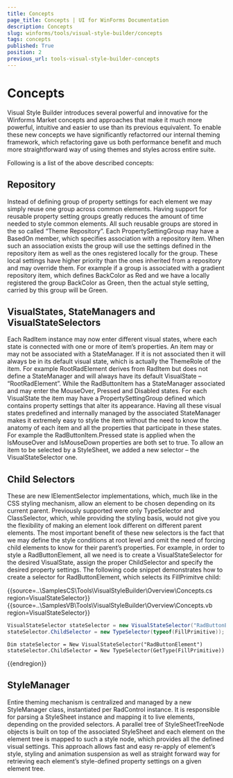 ```yaml
---
title: Concepts
page_title: Concepts | UI for WinForms Documentation
description: Concepts
slug: winforms/tools/visual-style-builder/concepts
tags: concepts
published: True
position: 2
previous_url: tools-visual-style-builder-concepts
---
```


# Concepts

Visual Style Builder introduces several powerful and innovative for the Winforms Market concepts and approaches that make it much more powerful, intuitive and easier to use than its previous equivalent. To enable these new concepts we have significantly refactorred our internal theming framework, which refactoring gave us both performance benefit and much more straightforward way of using themes and styles across entire suite.

Following is a list of the above described concepts:

## Repository

Instead of defining group of property settings for each element we may simply reuse one group across common elements. Having support for reusable property setting groups greatly reduces the amount of time needed to style common elements. All such reusable groups are stored in the so called “Theme Repository”. Each PropertySettingGroup may have a BasedOn member, which specifies association with a repository item. When such an association exists the group will use the settings defined in the repository item as well as the ones registered locally for the group. These local settings have higher priority than the ones inherited from a repository and may override them. For example if a group is associated with a gradient repository item, which defines BackColor as Red and we have a locally registered the group BackColor as Green, then the actual style setting, carried by this group will be Green.

## VisualStates, StateManagers and VisualStateSelectors

Each RadItem instance may now enter different visual states, where each state is connected with one or more of item’s properties. An item may or may not be associated with a StateManager. If it is not associated then it will always be in its default visual state, which is actually the ThemeRole of the item. For example RootRadElement derives from RadItem but does not define a StateManager and will always have its default VisualState – “RootRadElement”. While the RadButtonItem has a StateManager associated and may enter the MouseOver, Pressed and Disabled states. For each VisualState the item may have a PropertySettingGroup defined which contains property settings that alter its appearance. Having all these visual states predefined and internally managed by the associated StateManager makes it extremely easy to style the item without the need to know the anatomy of each item and all the properties that participate in these states. For example the RadButtonItem.Pressed state is applied when the IsMouseOver and IsMouseDown properties are both set to true. To allow an item to be selected by a StyleSheet, we added a new selector – the VisualStateSelector one.

## Child Selectors

These are new IElementSelector implementations, which, much like in the CSS styling mechanism, allow an element to be chosen depending on its current parent. Previously supported were only TypeSelector and ClassSelector, which, while providing the styling basis, would not give you the flexibility of making an element look different on different parent elements. The most important benefit of these new selectors is the fact that we may define the style conditions at root level and omit the need of forcing child elements to know for their parent’s properties. For example, in order to style a RadButtonElement, all we need is to create a VisualStateSelector for the desired VisualState, assign the proper ChildSelector and specify the desired property settings. The following code snippet demonstrates how to create a selector for RadButtonElement, which selects its FillPrimitve child:

{{source=..\SamplesCS\Tools\VisualStyleBuilder\Overview\Concepts.cs region=VisualStateSelector}} 
{{source=..\SamplesVB\Tools\VisualStyleBuilder\Overview\Concepts.vb region=VisualStateSelector}} 

````C#
VisualStateSelector stateSelector = new VisualStateSelector("RadButtonElement");
stateSelector.ChildSelector = new TypeSelector(typeof(FillPrimitive));

````
````VB.NET
Dim stateSelector = New VisualStateSelector("RadButtonElement")
stateSelector.ChildSelector = New TypeSelector(GetType(FillPrimitive))

````

{{endregion}} 

## StyleManager

Entire theming mechanism is centralized and managed by a new StyleManager class, instantiated per RadControl instance. It is responsible for parsing a StyleSheet instance and mapping it to live elements, depending on the provided selectors. A parallel tree of StyleSheetTreeNode objects is built on top of the associated StyleSheet and each element on the element tree is mapped to such a style node, which provides all the defined visual settings. This approach allows fast and easy re-apply of element’s style, styling and animation suspension as well as straight forward way for retrieving each element’s style-defined property settings on a given element tree.

